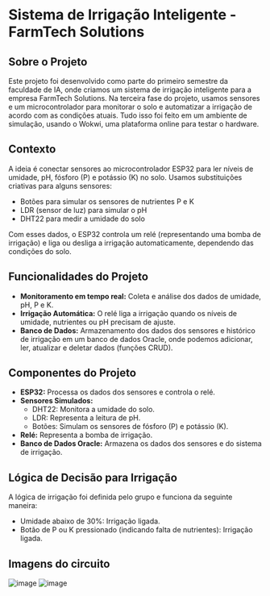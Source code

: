 # Sistema de Irrigação Inteligente - FarmTech Solutions

## Sobre o Projeto
Este projeto foi desenvolvido como parte do primeiro semestre da faculdade de IA, onde criamos um sistema de irrigação inteligente para a empresa FarmTech Solutions. Na terceira fase do projeto, usamos sensores e um microcontrolador para monitorar o solo e automatizar a irrigação de acordo com as condições atuais. Tudo isso foi feito em um ambiente de simulação, usando o Wokwi, uma plataforma online para testar o hardware.

## Contexto
A ideia é conectar sensores ao microcontrolador ESP32 para ler níveis de umidade, pH, fósforo (P) e potássio (K) no solo. Usamos substituições criativas para alguns sensores:
- Botões para simular os sensores de nutrientes P e K
- LDR (sensor de luz) para simular o pH
- DHT22 para medir a umidade do solo

Com esses dados, o ESP32 controla um relé (representando uma bomba de irrigação) e liga ou desliga a irrigação automaticamente, dependendo das condições do solo.

## Funcionalidades do Projeto
- **Monitoramento em tempo real:** Coleta e análise dos dados de umidade, pH, P e K.
- **Irrigação Automática:** O relé liga a irrigação quando os níveis de umidade, nutrientes ou pH precisam de ajuste.
- **Banco de Dados:** Armazenamento dos dados dos sensores e histórico de irrigação em um banco de dados Oracle, onde podemos adicionar, ler, atualizar e deletar dados (funções CRUD).

## Componentes do Projeto
- **ESP32:** Processa os dados dos sensores e controla o relé.
- **Sensores Simulados:**
  - DHT22: Monitora a umidade do solo.
  - LDR: Representa a leitura de pH.
  - Botões: Simulam os sensores de fósforo (P) e potássio (K).
- **Relé:** Representa a bomba de irrigação.
- **Banco de Dados Oracle:** Armazena os dados dos sensores e do sistema de irrigação.

## Lógica de Decisão para Irrigação
A lógica de irrigação foi definida pelo grupo e funciona da seguinte maneira:
- Umidade abaixo de 30%: Irrigação ligada.
- Botão de P ou K pressionado (indicando falta de nutrientes): Irrigação ligada.

## Imagens do circuito
![image](https://github.com/user-attachments/assets/3e70c754-bc6e-4956-9604-3a58894b19eb)
![image](https://github.com/user-attachments/assets/f97a2b7f-f2fa-465c-8288-7a8903490d66)


